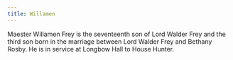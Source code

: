 ```yaml
---
title: Willamen
---
```


Maester Willamen Frey is the seventeenth son of Lord Walder Frey and the third son born in the marriage between Lord Walder Frey and Bethany Rosby. He is in service at Longbow Hall to House Hunter.



